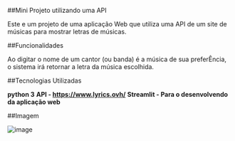 ##Mini Projeto utilizando uma API

Este e um projeto de uma aplicação Web que utiliza uma API de um site de músicas para mostrar letras de músicas.

##Funcionalidades

Ao digitar o nome de um cantor (ou banda) é a música de sua preferÊncia, o sistema irá retornar a letra da música escolhida.

##Tecnologias Utilizadas

**python 3**
**API - https://www.lyrics.ovh/**
**Streamlit - Para o desenvolvendo da aplicação web** 

##Imagem

![image](https://github.com/user-attachments/assets/ea0dd891-c1fe-4543-bbda-37616e13e533)


